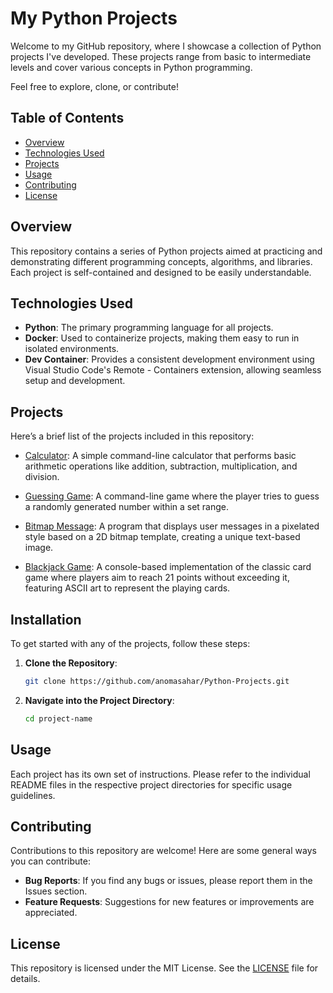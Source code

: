 # My Python Projects

Welcome to my GitHub repository, where I showcase a collection of Python projects I've developed. These projects range from basic to intermediate levels and cover various concepts in Python programming.

Feel free to explore, clone, or contribute!

## Table of Contents
- [Overview](#overview)
- [Technologies Used](#technologies-used)
- [Projects](#projects)
- [Usage](#usage)
- [Contributing](#contributing)
- [License](#license)

## Overview
This repository contains a series of Python projects aimed at practicing and demonstrating different programming concepts, algorithms, and libraries. Each project is self-contained and designed to be easily understandable.

## Technologies Used
- **Python**: The primary programming language for all projects.
- **Docker**: Used to containerize projects, making them easy to run in isolated environments.
- **Dev Container**: Provides a consistent development environment using Visual Studio Code's Remote - Containers extension, allowing seamless setup and development.

## Projects
Here’s a brief list of the projects included in this repository:

- [Calculator](01-Calculator): A simple command-line calculator that performs basic arithmetic operations like addition, subtraction, multiplication, and division.

- [Guessing Game](02-GuessingGame): A command-line game where the player tries to guess a randomly generated number within a set range.

- [Bitmap Message](03-BitmapMessage): A program that displays user messages in a pixelated style based on a 2D bitmap template, creating a unique text-based image.

- [Blackjack Game](04-BlackjackGame): A console-based implementation of the classic card game where players aim to reach 21 points without exceeding it, featuring ASCII art to represent the playing cards.

## Installation
To get started with any of the projects, follow these steps:

1. **Clone the Repository**:
   ```bash
   git clone https://github.com/anomasahar/Python-Projects.git
   ```

2. **Navigate into the Project Directory**:
    ```bash
    cd project-name
    ```

## Usage
Each project has its own set of instructions. Please refer to the individual README files in the respective project directories for specific usage guidelines. 

## Contributing
Contributions to this repository are welcome! Here are some general ways you can contribute:

- **Bug Reports**: If you find any bugs or issues, please report them in the Issues section.
- **Feature Requests**: Suggestions for new features or improvements are appreciated.

## License
This repository is licensed under the MIT License. See the [LICENSE](LICENSE) file for details.


